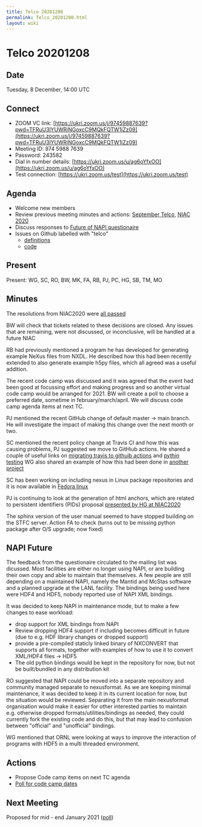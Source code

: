 ```yaml
---
title: Telco 20201208
permalink: Telco_20201208.html
layout: wiki
---
```

Telco 20201208
==============

Date
----

Tuesday, 8 December, 14:00 UTC

<!-- end of autogeneration -->

Connect
-------
* ZOOM VC link: [https://ukri.zoom.us/j/97459887639?pwd=TFRuU3lYUWRiNGoxcC9MQkFQTW1iZz09](https://ukri.zoom.us/j/97459887639?pwd=TFRuU3lYUWRiNGoxcC9MQkFQTW1iZz09)
* Meeting ID:         974 5988 7639
* Password:           243582
* Dial in number details: [https://ukri.zoom.us/u/ag6oYfxOO](https://ukri.zoom.us/u/ag6oYfxOO)
* Test connection:        [https://ukri.zoom.us/test](https://ukri.zoom.us/test)

Agenda
------
   * Welcome new members
   * Review previous meeting minutes and actions: [September Telco](Telco_20200930.html), [NIAC 2020](NIAC2020minutes_concluding.html)
   * Discuss responses to [Future of NAPI questionaire](https://lists.nexusformat.org/pipermail/nexus/2020/001140.html)
   * Issues on Github labelled with "telco"
     * [definitions](https://github.com/nexusformat/definitions/issues?q=is%3Aopen+is%3Aissue+label%3Atelco)
     * [code](https://github.com/nexusformat/code/issues?q=is%3Aopen+is%3Aissue+label%3Atelco)

Present
--------

Present: WG, SC, RO, BW, MK, FA, RB, PJ, PC, HG, SB, TM, MO

Minutes
--------

The resolutions from NIAC2020 were [all passed](https://www.nexusformat.org/NIAC2020.html#decisions)
 
BW will check that tickets related to these decisions are closed. Any issues that are remaining, were not discussed, or inconclusive, will be handled at a future NIAC

RB had previously mentioned a program he has developed for generating example NeXus files from NXDL. He described how this had been recently extended to also generate example h5py files, which all agreed was a useful addition.
   
The recent code camp was discussed and it was agreed that the event had been good at focussing effort and making progress and so another virtual code camp would be arranged for 2021. BW will create a poll to choose a preferred date, sometime in february/march/april. We will discuss code camp agenda items at next TC. 
   
PJ mentioned the recent GitHub change of default master -> main branch. He will investigate the impact of making this change over the next month or two.
   
SC mentioned the recent policy change at Travis CI and how this was causing problems, PJ suggested we move to GitHiub actions. He shared a couple of useful links on [migrating travis to githuib actions](https://docs.github.com/en/free-pro-team@latest/actions/learn-github-actions/migrating-from-travis-ci-to-github-actions) and
[pythin testing](https://docs.github.com/en/free-pro-team@latest/actions/guides/building-and-testing-python) WG also shared an example of how this had been done in [another project](https://github.com/ORNL/ncio/blob/master/.github/workflows/ci-github-actions.yaml)
   
SC has been working on including nexus in Linux package repositories and it is now available in [Fedora linux](https://dl.fedoraproject.org/pub/fedora/linux/releases/33/Everything/x86_64/os/Packages/n/nexus-4.4.3-6.fc33.x86_64.rpm)

PJ is continuing to look at the generation of html anchors, which are related to persistent identifiers (PIDs) proposal [presented by HG at NIAC2020](https://github.com/nexusformat/NIAC/issues/73)

The sphinx version of the user manual seemed to have stopped building on the STFC server. Action FA to check (turns out to be missing python package after O/S upgrade; now fixed)

## NAPI Future

The feedback from the questionaire circulated to the mailing list was dicussed. Most facilities are either no longer using NAPI, or are building their own copy and able to maintain that themselves. A few people are still depending on a maintained NAPI, namely the Mantid and McStas software and a planned upgrade at the LANL facility. The bindings being used here were HDF4 and HDF5, nobody reported use of NAPI XML bindings.
  
It was decided to keep NAPI in maintenance mode, but to make a few changes to ease workload: 
* drop support for XML bindings from NAPI 
* Review dropping HDF4 support if including becomes difficult in future (due to e.g. HDF library changes or dropped support)  
* provide a pre-compiled staticly linked binary of NXCONVERT that supports all formats, together with examples of how to use it to convert XML/HDF4 files -> HDF5
* The old python bindings would be kept in the repository for now, but not be built/bundled in any distribution kit

RO suggested that NAPI could be moved into a separate repository and community managed separate to nexusformat. As we are keeping minimal maintenance, it was decided to keep it in its current location for now, but the situation would be reviewed. Separating it from the main nexusformat organisation would make it easier for other interested parties to maintain e.g. otherwise dropped formats/utilities/bindings as needed, they could currently fork the existing code and do this, but that may lead to confusion between "official" and "unofficial" bindings. 

WG mentioned that ORNL were looking at ways to improve the interaction of programs with HDF5 in a multi threaded environment.

Actions
-------

* Propose Code camp items on next TC agenda
* [Poll for code camp dates](https://doodle.com/poll/b2f8qbpu6sedeccm)


Next Meeting
------------

Proposed for mid - end January 2021 ([poll](https://doodle.com/poll/vtrvxxaz25d9k96t))

 
